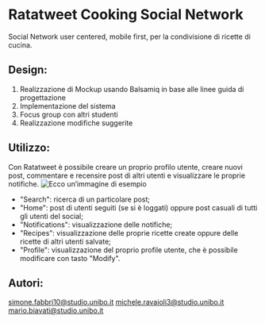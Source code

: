 # Ratatweet Cooking Social Network
Social Network user centered, mobile first, per la condivisione di ricette di cucina.

## Design:
1. Realizzazione di Mockup usando Balsamiq in base alle linee guida di progettazione
2. Implementazione del sistema 
3. Focus group con altri studenti
4. Realizzazione modifiche suggerite

## Utilizzo:
Con Ratatweet è possibile creare un proprio profilo utente, creare nuovi post, commentare e recensire post di altri utenti e visualizzare le proprie notifiche.
![Ecco un’immagine di esempio](https://github.com/mario-biavati/Ratatweet/blob/main/img/schemata.png)
* "Search": ricerca di un particolare post;
* "Home": post di utenti seguiti (se si è loggati) oppure post casuali di tutti gli utenti del social;
* "Notifications": visualizzazione delle notifiche;
* "Recipes": visualizzazione delle proprie ricette create oppure delle ricette di altri utenti salvate;
* "Profile": visualizzazione del proprio profile utente, che è possibile modificare con tasto "Modify".

## Autori:
simone.fabbri10@studio.unibo.it
michele.ravaioli3@studio.unibo.it
mario.biavati@studio.unibo.it
